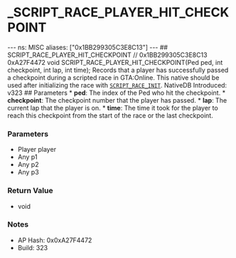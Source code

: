 # _SCRIPT_RACE_PLAYER_HIT_CHECKPOINT

--- ns: MISC aliases: ["0x1BB299305C3E8C13"] --- ## SCRIPT_RACE_PLAYER_HIT_CHECKPOINT  // 0x1BB299305C3E8C13 0xA27F4472 void SCRIPT_RACE_PLAYER_HIT_CHECKPOINT(Ped ped, int checkpoint, int lap, int time);  Records that a player has successfully passed a checkpoint during a scripted race in GTA:Online. This native should be used after initializing the race with [`SCRIPT_RACE_INIT`](#_0x0A60017F841A54F2).  NativeDB Introduced: v323  ## Parameters * **ped**: The index of the Ped who hit the checkpoint. * **checkpoint**: The checkpoint number that the player has passed. * **lap**: The current lap that the player is on. * **time**: The time it took for the player to reach this checkpoint from the start of the race or the last checkpoint.

### Parameters
* Player player
* Any p1
* Any p2
* Any p3

### Return Value
* void

### Notes
* AP Hash: 0x0xA27F4472
* Build: 323


